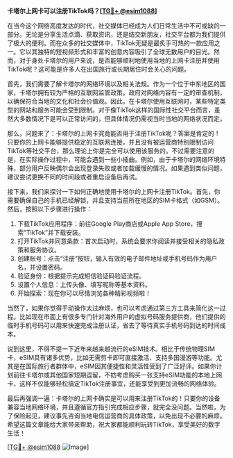 **卡塔尔上网卡可以注册TikTok吗？[[TG💪+ @esim1088](https://t.me/s/esim1088)]**

在当今这个网络高度发达的时代，社交媒体已经成为人们日常生活中不可或缺的一部分。无论是分享生活点滴、获取资讯，还是结交新朋友，社交平台都为我们提供了极大的便利。而在众多的社交媒体中，TikTok无疑是最炙手可热的一款应用之一。它以其独特的短视频形式和丰富的创意内容吸引了全球无数用户的目光。然而，对于身处卡塔尔的用户来说，是否能够顺利地使用当地的上网卡注册并使用TikTok呢？这可能是许多人在出国旅行或长期居住时会关心的问题。

首先，我们需要了解卡塔尔的网络环境以及相关法规。作为一个位于中东地区的国家，卡塔尔拥有较为严格的互联网监管政策。政府对网络内容有一定的审查机制，以确保符合当地的文化和社会价值观。因此，在卡塔尔使用互联网时，某些特定类型的网站和服务可能会受到限制。对于像TikTok这样的国际性社交平台而言，虽然大多数情况下是可以正常访问的，但具体情况仍需视当时当地的网络状况而定。

那么，问题来了：卡塔尔的上网卡究竟能否用于注册TikTok呢？答案是肯定的！只要你的上网卡能够提供稳定的互联网连接，并且没有被运营商特别限制访问TikTok等社交平台，那么理论上你是完全可以使用该服务的。不过需要注意的是，在实际操作过程中，可能会遇到一些小插曲。例如，由于卡塔尔的网络环境特殊，部分用户反映偶尔会出现登录失败或者加载缓慢的情况。如果遇到类似问题，建议尝试更换不同的时间段或者重启设备后再试。

接下来，我们来探讨一下如何正确地使用卡塔尔的上网卡注册TikTok。首先，你需要确保自己的手机已经解锁，并且支持当前所在地区的SIM卡格式（如GSM）。然后，按照以下步骤进行操作：

1. 下载TikTok应用程序：前往Google Play商店或Apple App Store，搜索“TikTok”并下载安装。
2. 打开TikTok并同意条款：首次启动时，系统会要求你阅读并接受相关的隐私政策和服务协议。
3. 创建账号：点击“注册”按钮，输入有效的电子邮件地址或手机号码作为用户名，并设置密码。
4. 验证身份：根据提示完成短信验证码验证流程。
5. 设置个人信息：上传头像、填写昵称等基本资料。
6. 开始探索：现在你可以尽情浏览各种精彩视频啦！

当然了，如果你觉得手动操作太过麻烦，也可以考虑通过第三方工具来简化这一过程。比如现在市面上有很多专门针对海外用户的虚拟号码服务提供商，他们提供的临时手机号码可以用来快速完成注册认证，省去了等待真实手机号码到达的时间成本。

说到这里，不得不提一下近年来越来越流行的eSIM技术。相比于传统物理SIM卡，eSIM具有诸多优势，比如无需剪卡即可直接激活、支持多国漫游等功能。尤其是在国际旅行者群体中，eSIM因其便捷性和灵活性受到了广泛好评。如果你计划前往卡塔尔或其他国家短期逗留，不妨考虑购买一张支持eSIM功能的本地上网卡，这样不仅能够轻松搞定TikTok注册事宜，还能享受到更加流畅的网络体验。

最后再强调一遍：卡塔尔的上网卡确实是可以用来注册TikTok的！只要你的设备兼容当地网络环境，并且遵循官方指引完成相应步骤，就完全没问题。当然啦，为了保险起见，建议事先咨询当地电信运营商的具体政策，以免出现不必要的麻烦。希望这篇文章能给大家带来帮助，祝大家都能顺利玩转TikTok，享受美好的数字生活！

[[TG💪+ @esim1088](https://t.me/s/esim1088) ![Image](https://i.postimg.cc/4NQfJmqS/Snipaste-2025-05-13-00-14-12.png)]
